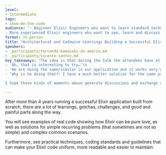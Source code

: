 ```yaml
---
level:
- Intermediate
tags:
- show-me-the-code
audience: "- Beginner Elixir Engineers who want to learn standard techniques to make their code concise and uniform.\n
- More experienced Elixir engineers who want to see, learn and discuss different approaches to solve common problems in different applications."
format: In-person
title: "Architectural and Codewise Learnings Building a Successful Elixir Application"
speakers:
- _participants/fernando-hamasaki-de-amorim.md
- _participants/vicente-santos.md
key_takeaways: "The idea is that during the talk the attendees have at least one moment like:\n
- 'Ah, that is interesting to try…'\n
- 'We are doing the same/similar in our application and it works very well…'\n
- 'Why is he doing that?! I have a much better solution for the same problem.'\n

I hope those kinds of moments above generate discussions and exchange of ideas and experiences after the talk between the attendees."

---
```

After more than 4 years running a successful Elixir application built from scratch, there are a lot of learnings, gotchas, challenges, and good and painful parts along the way.

You will see examples of real code showing how Elixir can be pure love, as well as solutions for simple recurring problems (that sometimes are not so simple) and complex common scenarios.

Furthermore, see practical techniques, coding standards and guidelines that can make your Elixir code uniform, more readable and easier to maintain.
